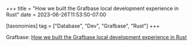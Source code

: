 +++
title = "How we built the Grafbase local development experience in Rust"
date = 2023-06-26T11:53:50-07:00

[taxonomies]
tag = ["Database", "Dev", "Grafbase", "Rust"]
+++

Grafbase: [How we built the Grafbase local development experience in Rust](https://grafbase.com/blog/how-we-built-the-grafbase-cli-in-rust)

<!-- more -->
